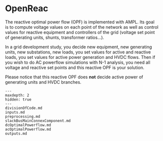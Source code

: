 # OpenReac

The reactive optimal power flow (OPF) is implemented with AMPL.
Its goal is to compute voltage values on each point of the network as well as control values for reactive equipment and controllers of the grid (voltage set point of generating units, shunts, transformer ratios...).

In a grid development study, you decide new equipment, new generating units, new substations, new loads, you set values for active and reactive loads, you set values for active power generation and HVDC flows.
Then if you wish to do AC powerflow simulations with N-1 analysis, you need all voltage and reactive set points and this reactive OPF is your solution.

Please notice that this reactive OPF does **not** decide active power of generating units and HVDC branches.


```{toctree}
---
maxdepth: 2
hidden: true
---
divisionOfCode.md
inputs.md
preprocessing.md
slackBusMainConnexComponent.md
dcOptimalPowerflow.md
acOptimalPowerflow.md
outputs.md

```

